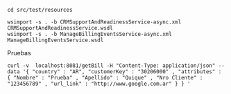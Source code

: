 
	cd src/test/resources

	wsimport -s . -b CRMSupportAndReadinessService-async.xml CRMSupportAndReadinessService.wsdl
	wsimport -s . -b ManageBillingEventsService-async.xml ManageBillingEventsService.wsdl


Pruebas

	curl -v  localhost:8081/getBill -H "Content-Type: application/json" --data '{ "country" : "AR", "customerKey" : "30206000" , "attributes" : { "Nombre" : "Prueba" , "Apellido" : "Quique" , "Nro Cliente" : "123456789" , "url_link" : "http://www.google.com.ar" } } ' 
